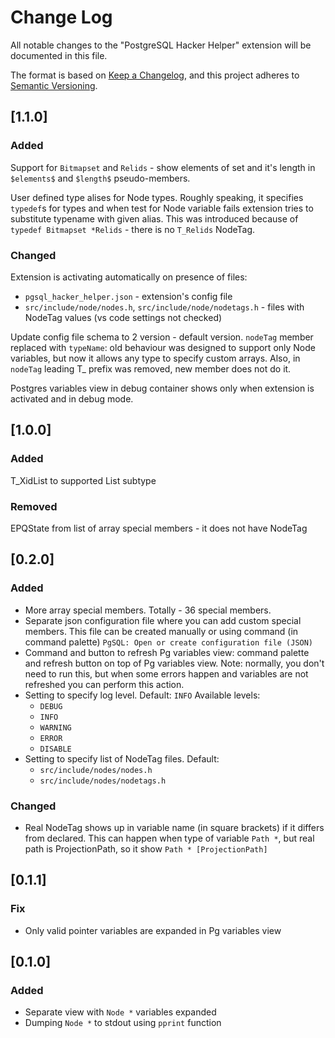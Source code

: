 # Change Log

All notable changes to the "PostgreSQL Hacker Helper" extension will be documented in this file.

The format is based on [Keep a Changelog](https://keepachangelog.com/en/1.1.0/),
and this project adheres to [Semantic Versioning](https://semver.org/spec/v2.0.0.html).

## [1.1.0]

### Added

Support for `Bitmapset` and `Relids` - show elements of set and it's length
in `$elements$` and `$length$` pseudo-members.

User defined type alises for Node types. Roughly speaking, it specifies
`typedef`s for types and when test for Node variable fails extension tries
to substitute typename with given alias.
This was introduced because of `typedef Bitmapset *Relids` - there is
no `T_Relids` NodeTag.

### Changed

Extension is activating automatically on presence of files:

- `pgsql_hacker_helper.json` - extension's config file
- `src/include/node/nodes.h`, `src/include/node/nodetags.h` - files with
    NodeTag values (vs code settings not checked)

Update config file schema to 2 version - default version. `nodeTag` member
replaced with `typeName`: old behaviour was designed to support only Node
variables, but now it allows any type to specify custom arrays.
Also, in `nodeTag` leading T_ prefix was removed, new member does not do it.

Postgres variables view in debug container shows only when extension is
activated and in debug mode.

## [1.0.0]

### Added

T_XidList to supported List subtype

### Removed

EPQState from list of array special members - it does not have NodeTag

## [0.2.0]

### Added

- More array special members. Totally - 36 special members.
- Separate json configuration file where you can add custom special members.
  This file can be created manually or using command (in command palette) `PgSQL: Open or create configuration file (JSON)`
- Command and button to refresh Pg variables view: command palette and refresh button on top of Pg variables view.
  Note: normally, you don't need to run this, but when some errors happen
  and variables are not refreshed you can perform this action.
- Setting to specify log level.
  Default: `INFO`
  Available levels:
  - `DEBUG`
  - `INFO`
  - `WARNING`
  - `ERROR`
  - `DISABLE`
- Setting to specify list of NodeTag files.
  Default:
  - `src/include/nodes/nodes.h`
  - `src/include/nodes/nodetags.h`

### Changed

- Real NodeTag shows up in variable name (in square brackets) if it differs from declared.
  This can happen when type of variable `Path *`, but real path is ProjectionPath, so it show `Path * [ProjectionPath]`

## [0.1.1]

### Fix

- Only valid pointer variables are expanded in Pg variables view

## [0.1.0]

### Added

- Separate view with `Node *` variables expanded
- Dumping `Node *` to stdout using `pprint` function

